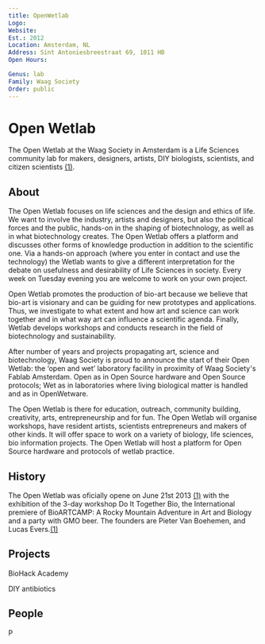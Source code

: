 ```yaml
---
title: OpenWetlab
Logo:
Website:
Est.: 2012
Location: Amsterdam, NL
Address: Sint Antoniesbreestraat 69, 1011 HB
Open Hours:

Genus: lab
Family: Waag Society
Order: public
---
```


# Open Wetlab
The Open Wetlab at the Waag Society in Amsterdam is a Life Sciences community lab for makers, designers, artists, DIY biologists, scientists, and citizen scientists [(1)][1].

## About
The Open Wetlab focuses on life sciences and the design and ethics of life. We want to involve the industry, artists and designers, but also the political forces and the public, hands-on in the shaping of biotechnology, as well as in what biotechnology creates.
The Open Wetlab offers a platform and discusses other forms of knowledge production in addition to the scientific one. Via a hands-on approach (where you enter in contact and use the technology) the Wetlab wants to give a different interpretation for the debate on usefulness and desirability of Life Sciences in society. Every week on Tuesday evening you are welcome to work on your own project.

Open Wetlab promotes the production of bio-art because we believe that bio-art is visionary and can be guiding for new prototypes and applications. Thus, we investigate to what extent and how art and science can work together and in what way art can influence a scientific agenda. Finally, Wetlab develops workshops and conducts research in the field of biotechnology and sustainability.

After number of years and projects propagating art, science and biotechnology, Waag Society is proud to announce the start of their Open Wetlab: the ‘open and wet’ laboratory facility in proximity of Waag Society's Fablab Amsterdam. Open as in Open Source hardware and Open Source protocols; Wet as in laboratories where living biological matter is handled and as in OpenWetware.


The Open Wetlab is there for education, outreach, community building, creativity, arts, entrepreneurship and for fun. The Open Wetlab will organise workshops, have resident artists, scientists entrepreneurs and makers of other kinds. It will offer space to work on a variety of biology, life sciences, bio information projects. The Open Wetlab will host a platform for Open Source hardware and protocols of wetlab practice.

## History
The Open Wetlab was oficially opene on June 21st 2013 [(1)][1] with the exhibition of the 3-day workshop Do It Together Bio, the International premiere of BioARTCAMP: A Rocky Mountain Adventure in Art and Biology and a party with GMO beer. The founders are Pieter Van Boehemen, and Lucas Evers.[(1)][1]


## Projects
BioHack Academy

DIY antibiotics

## People
P

<!--- References --->
[1]: https://waag.org/en/event/opening-open-wetlab
